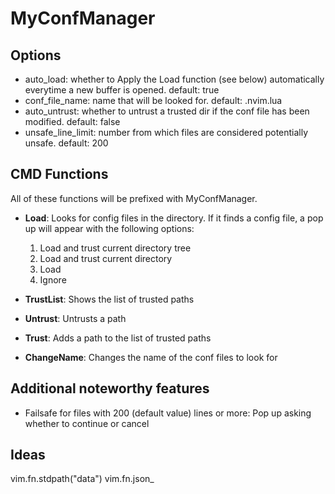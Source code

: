 # MyConfManager

## Options
- auto_load: whether to Apply the Load function (see below) automatically everytime a new buffer is opened.
    default: true
- conf_file_name: name that will be looked for.
    default: .nvim.lua
- auto_untrust: whether to untrust a trusted dir if the conf file has been modified.
    default: false
- unsafe_line_limit: number from which files are considered potentially unsafe.
    default: 200

## CMD Functions
All of these functions will be prefixed with MyConfManager.

- **Load**: Looks for config files in the directory. If it finds a config file, a pop up will appear with the following options:
     1) Load and trust current directory tree
     2) Load and trust current directory 
     3) Load
     4) Ignore

- **TrustList**: Shows the list of trusted paths
- **Untrust**: Untrusts a path
- **Trust**: Adds a path to the list of trusted paths

- **ChangeName**: Changes the name of the conf files to look for

## Additional noteworthy features
- Failsafe for files with 200 (default value) lines or more: Pop up asking whether to continue or cancel

## Ideas
vim.fn.stdpath("data")
vim.fn.json_


